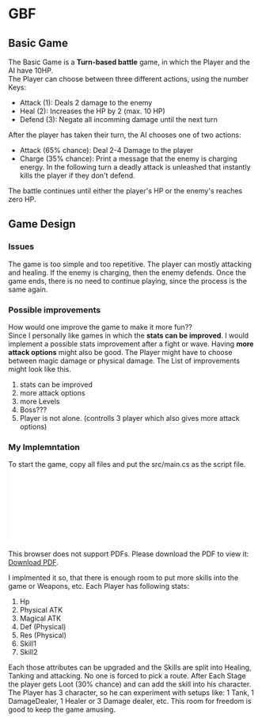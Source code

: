 <h1>GBF</h1>
<h2>Basic Game</h2>
The Basic Game is a <b>Turn-based battle</b> game, in which the Player and the AI have 10HP.<br>
The Player can choose between three different actions, using the number Keys:
<ul>
    <li>Attack (1): Deals 2 damage to the enemy</li>
    <li>Heal (2): Increases the HP by 2 (max. 10 HP)</li>
    <li>Defend (3): Negate all incomming damage until the next turn</li>
</ul>
After the player has taken their turn, the AI chooses one of two actions:
<ul>
    <li>Attack (65% chance): Deal 2-4 Damage to the player</li>
    <li>Charge (35% chance): Print a message that the enemy is charging energy.
    In the following turn a deadly attack is unleashed that instantly kills the player if they don't defend.
</ul>
The battle continues until either the player's HP or the enemy's reaches zero HP.

<h2>Game Design</h2>
<h3>Issues</h3>
The game is too simple and too repetitive. The player can mostly attacking and healing. If the enemy is charging, then the enemy defends.
Once the game ends, there is no need to continue playing, since the process is the same again.

<h3>Possible improvements</h3>
How would one improve the game to make it more fun??<br>
Since I personally like games in which the <b>stats can be improved</b>. I would implement a possible stats improvement after a fight or wave. 
Having <b>more attack options</b> might also be good. The Player might have to choose between magic damage or physical damage. The List of improvements might look like this.
<ol>
    <li>stats can be improved</li>
    <li>more attack options</li>
    <li>more Levels</li>
    <li>Boss???</li>
    <li>Player is not alone. (controlls 3 player which also gives more attack options)</li>
</ol>

<h3>My Implemntation</h3>
To start the game, copy all files and put the src/main.cs as the script file.
<object data="src/States/StateMachine.pdf" type="application/pdf" width="700px" height="700px">
    <embed src="src/States/StateMachine.pdf">
        <p>This browser does not support PDFs. Please download the PDF to view it: <a href="src/States/StateMachine.pdf">Download PDF</a>.</p>
    </embed>
</object>

I implmented it so, that there is enough room to put more skills into the game or Weapons, etc. Each Player has following stats:
<ol>
    <li>Hp</li>
    <li>Physical ATK</li>
    <li>Magical ATK</li>
    <li>Def (Physical)</li>
    <li>Res (Physical)</li>
    <li>Skill1</li>
    <li>Skill2</li>
</ol>

Each those attributes can be upgraded and the Skills are split into Healing, Tanking and attacking.
No one is forced to pick a route. After Each Stage the player gets Loot (30% chance) and can add the skill into his character.
The Player has 3 character, so he can experiment with setups like: 1 Tank, 1 DamageDealer, 1 Healer or 3 Damage dealer, etc.
This room for freedom is good to keep the game amusing.


